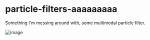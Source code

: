 # particle-filters-aaaaaaaaa

Something I'm messing around with, some multimodal particle filter.

![image](https://user-images.githubusercontent.com/5330444/131236160-b98659ae-eb2a-4e94-adb6-3ad8be374a35.png)
